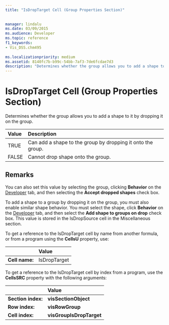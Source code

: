 ```yaml
---
title: "IsDropTarget Cell (Group Properties Section)"
 
 
manager: lindalu
ms.date: 03/09/2015
ms.audience: Developer
ms.topic: reference
f1_keywords:
- Vis_DSS.chm495
 
ms.localizationpriority: medium
ms.assetid: 8140fc7b-b99c-54bb-7af3-7de6fcdae7d3
description: "Determines whether the group allows you to add a shape to it by dropping it on the group."
---
```


# IsDropTarget Cell (Group Properties Section)

Determines whether the group allows you to add a shape to it by dropping it on the group.
  
|**Value**|**Description**|
|:-----|:-----|
|TRUE  <br/> |Can add a shape to the group by dropping it onto the group. |
|FALSE  <br/> |Cannot drop shape onto the group. |
   
## Remarks

You can also set this value by selecting the group, clicking **Behavior** on the [Developer](run-in-developer-mode-display-the-developer-tab.md) tab, and then selecting the **Accept dropped shapes** check box. 
  
To add a shape to a group by dropping it on the group, you must also enable similar shape behavior. You must select the shape, click **Behavior** on the [Developer](run-in-developer-mode-display-the-developer-tab.md) tab, and then select the **Add shape to groups on drop** check box. This value is stored in the IsDropSource cell in the Miscellaneous section. 
  
To get a reference to the IsDropTarget cell by name from another formula, or from a program using the **CellsU** property, use: 
  
||Value |
|:-----|:-----|
|**Cell name:**  <br/> |IsDropTarget  <br/> |
   
To get a reference to the IsDropTarget cell by index from a program, use the **CellsSRC** property with the following arguments: 
  
||Value |
|:-----|:-----|
|**Section index:**  <br/> |**visSectionObject** <br/> |
|**Row index:**  <br/> |**visRowGroup** <br/> |
|**Cell index:**  <br/> |**visGroupIsDropTarget** <br/> |
   

